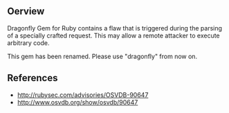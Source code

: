 ## Oerview
Dragonfly Gem for Ruby contains a flaw that is triggered during the parsing
of a specially crafted request. This may allow a remote attacker to execute
arbitrary code.

This gem has been renamed. Please use "dragonfly" from now on.


## References
- http://rubysec.com/advisories/OSVDB-90647
- http://www.osvdb.org/show/osvdb/90647
